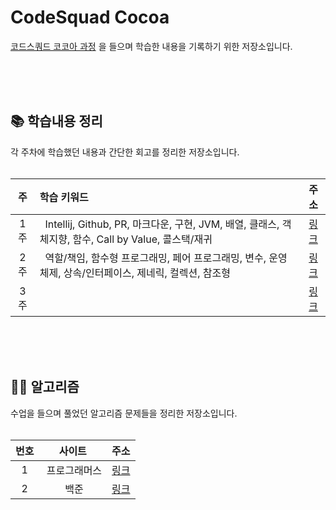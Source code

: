 # CodeSquad Cocoa

[코드스쿼드 코코아 과정](https://codesquad.kr/page/masters/cocoa.html) 을 들으며 학습한 내용을 기록하기 위한 저장소입니다.

<br/><br/><br/>

## 📚 학습내용 정리

각 주차에 학습했던 내용과 간단한 회고를 정리한 저장소입니다.
<br/><br/>

|  주  |학습 키워드|주소|
|:---:|:---------------------------------------------------------------------------------------------------------------------------------|:-------------------------------:|
| 1 주 |&nbsp; Intellij, Github, PR, 마크다운, 구현, JVM, 배열, 클래스, 객체지향, 함수, Call by Value, 콜스택/재귀  |[링크](contents/week01/readme.md) |   
| 2 주 |&nbsp; 역할/책임, 함수형 프로그래밍, 페어 프로그래밍, 변수, 운영체제, 상속/인터페이스, 제네릭, 컬렉션, 참조형        |[링크](contents/week02/readme.md) |
| 3 주 |&nbsp; |[링크]()|

<br/><br/><br/>

## 🧑‍💻 알고리즘

수업을 들으며 풀었던 알고리즘 문제들을 정리한 저장소입니다.
<br/><br/>

|번호|사이트|주소|
|:---:|:---:|:---:|
|1|&nbsp;프로그래머스|[링크](https://github.com/devjun10/Algorithm/blob/master/src/main/resources/contents/programmers.md)|
|2|&nbsp;백준|[링크](https://github.com/devjun10/Algorithm/blob/master/src/main/resources/contents/boj.md)|

<br/><br/>
